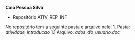 **Caio Pessoa Silva**

* Repositório ATIV_REP_INF

No reposítório tem a seguinte pasta e arquivo nele:
	1. Pasta: *atividade_introducao*
		1.1 Arquivo: *ados_do_usuario.doc*
